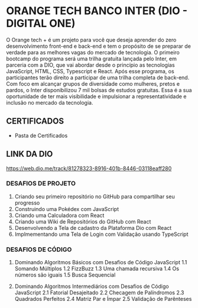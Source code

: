 # ORANGE TECH BANCO INTER (DIO - DIGITAL ONE)
O Orange tech + é um projeto para você que deseja aprender do zero desenvolvimento front-end e back-end e tem o propósito de se preparar de verdade para as melhores vagas do mercado de tecnologia. O primeiro bootcamp do programa será uma trilha gratuita lançada pelo Inter, em parceria com a DIO, que vai abordar desde o princípio as tecnologias JavaScript, HTML, CSS, Typescript e React. Após esse programa, os participantes terão direito a participar de uma trilha completa de back-end. Com foco em alcançar grupos de diversidade como mulheres, pretos e pardos, o Inter disponibilizou 7 mil bolsas de estudos gratuitas. Essa é a sua oportunidade de ter mais visibilidade e impulsionar a representatividade e inclusão no mercado da tecnologia.

## CERTIFICADOS
* Pasta de Certificados

## LINK DA DIO
https://web.dio.me/track/81278323-8916-401b-8446-03118eaff280


### DESAFIOS DE PROJETO
1. Criando seu primeiro repositório no GitHub para compartilhar seu progresso
2. Construindo uma Pokédex com JavaScript
3. Criando uma Calculadora com React
4. Criando uma Wiki de Repositórios do GitHub com React
5. Desenvolvendo a Tela de cadastro da Plataforma Dio com React
6. Implmementando uma Tela de Login com Validação usando TypeScript

### DESAFIOS DE CÓDIGO
1. Dominando Algoritmos Básicos com Desafios de Código JavaScript
  1.1 Somando Múltiplos
  1.2 FizzBuzz
  1.3 Uma chamada recursiva
  1.4 Os números são iguais
  1.5 Busca Sequencial

2. Dominando Algoritmos Intermediários com Desafios de Código JavaScript
  2.1 Fatorial Desajeitado
  2.2 Checagem de Palíndromos
  2.3 Quadrados Perfeitos
  2.4 Matriz Par e Ímpar
  2.5 Validação de Parênteses
